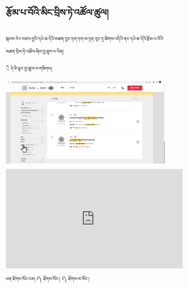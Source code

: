 #   རྩོམ་པ་བོའི་མིང་བྲིས་ཏེ་འཚོལ་ཚུལ།

སྐབས་རེར་བཙལ་བྱའི་དཔེ་ཆ་དེའི་མཚན་བྱང་ཏག་ཏག་མ་དྲན་རུང་དྲ་ཚིགས་འདིའི་ནང་དཔེ་ཆ་དེའི་རྩོམ་པ་བོའི་མཚན་བྲིས་ཏེ་འཚོལ་ཞིབ་བྱ་ཐུབ་པ་ཡིན།

👇 དེ་ཅི་ལྟར་བྱ་ཚུལ་ལ་གཟིགས།

![800](images/000006.png)

<p align="center">
<iframe width="560" height="315" src="https://www.youtube.com/embed/eBRqh3I4Imw" title="YouTube video player" frameborder="0" allow="accelerometer; autoplay; clipboard-write; encrypted-media; gyroscope; picture-in-picture" allowfullscreen></iframe>
</p>

ཕན་ཐོགས་སོང་ངམ། ༡༽ ཐོགས་སོང་། ༢༽ ཐོགས་མ་སོང་།

